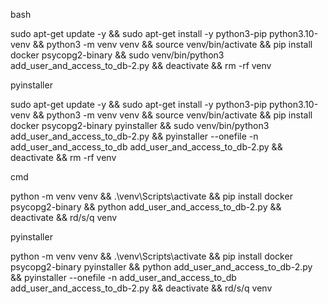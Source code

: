 bash

sudo apt-get update -y && sudo apt-get install -y python3-pip python3.10-venv && python3 -m venv venv && source venv/bin/activate && pip install docker psycopg2-binary && sudo venv/bin/python3 add_user_and_access_to_db-2.py && deactivate && rm -rf venv


pyinstaller

sudo apt-get update -y && sudo apt-get install -y python3-pip python3.10-venv && python3 -m venv venv && source venv/bin/activate && pip install docker psycopg2-binary pyinstaller && sudo venv/bin/python3 add_user_and_access_to_db-2.py && pyinstaller --onefile -n add_user_and_access_to_db add_user_and_access_to_db-2.py && deactivate && rm -rf venv


cmd

python -m venv venv && .\venv\Scripts\activate && pip install docker psycopg2-binary && python add_user_and_access_to_db-2.py && deactivate && rd/s/q venv


pyinstaller

python -m venv venv && .\venv\Scripts\activate && pip install docker psycopg2-binary pyinstaller && python add_user_and_access_to_db-2.py && pyinstaller --onefile -n add_user_and_access_to_db add_user_and_access_to_db-2.py && deactivate && rd/s/q venv
